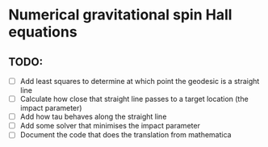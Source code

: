 # Numerical gravitational spin Hall equations


## TODO:
- [ ] Add least squares to determine at which point the geodesic is a straight line
- [ ] Calculate how close that straight line passes to a target location (the impact parameter)
- [ ] Add how tau behaves along the straight line
- [ ] Add some solver that minimises the impact parameter
- [ ] Document the code that does the translation from mathematica
